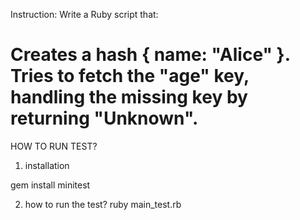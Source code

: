 Instruction:
Write a Ruby script that:

Creates a hash { name: "Alice" }.
Tries to fetch the "age" key, handling the missing key by returning "Unknown".
===================
HOW TO RUN TEST?

1. installation

gem install minitest

2. how to run the test?
   ruby main_test.rb
